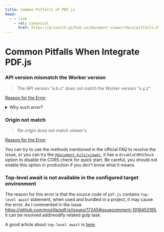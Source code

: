 ```yaml
---
title: Common Pitfalls of PDF.js
head:
  - - link
    - rel: canonical
      href: https://priestch.github.io/document-viewer/docs/pitfalls.html
---
```


# Common Pitfalls When Integrate PDF.js

### API version mismatch the Worker version

> The API version "a.b.c" does not match the Worker version "x.y.z"

[Reason for the Error](https://github.com/mozilla/pdf.js/wiki/Frequently-Asked-Questions#reasons-for-the-error-the-api-version-abc-does-not-match-the-worker-version-xyz)

<details>
    <summary>Why such error?</summary>
<blockquote>
PDF.js use a web worker architecture for better rendering performance.

A typical web application has only one bundle result, but PDF.js has two bundles, one for the viewer, one for the worker.

The versions of the two bundles must match to work properly. If the versions mismatch, it may work sometimes, but
when it not, I think it's hard to figure such issues.

Although the explicit error may annoy developer at first, it does save your time from debugging such issues.

</blockquote>
</details>

### Origin not match

> file origin does not match viewer's

[Reason for the Error](https://github.com/mozilla/pdf.js/wiki/Frequently-Asked-Questions#can-i-load-a-pdf-from-another-server-cross-domain-request)

You can try to use the methods mentioned in the official FAQ to resolve the issue, or you can try the [`@document-kits/viewer`](https://priestch.github.io/document-viewer), it has
a `disableCORSCheck` option to disable the CORS check for quick start. Be careful, you should not enable this option in production if you don't know what it means.

### Top-level await is not available in the configured target environment

The reason for this error is that the source code of `pdf.js` contains `top-level await` statement, when used and bundled
in a project, it may cause the error. As I commented in the issue https://github.com/mozilla/pdf.js/issues/17245#issuecomment-1918453195,
it can be resolved add/modify related gulp task.

A good article about `top-level await` is [here](https://github.com/orgs/web-infra-dev/discussions/9).
